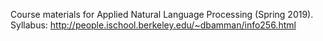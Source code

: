 Course materials for Applied Natural Language Processing (Spring 2019). 
Syllabus: http://people.ischool.berkeley.edu/~dbamman/info256.html


